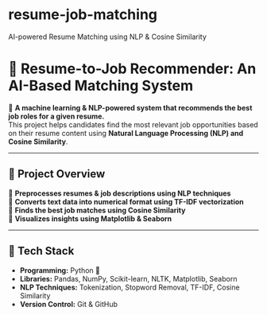 # resume-job-matching
AI-powered Resume Matching using NLP &amp; Cosine Similarity
# 📝 Resume-to-Job Recommender: An AI-Based Matching System

🚀 **A machine learning & NLP-powered system that recommends the best job roles for a given resume.**  
This project helps candidates find the most relevant job opportunities based on their resume content using **Natural Language Processing (NLP) and Cosine Similarity**.

---

## 📌 Project Overview  
🔹 **Preprocesses resumes & job descriptions using NLP techniques**  
🔹 **Converts text data into numerical format using TF-IDF vectorization**  
🔹 **Finds the best job matches using Cosine Similarity**  
🔹 **Visualizes insights using Matplotlib & Seaborn**  

---

## 🔧 Tech Stack  
- **Programming:** Python 🐍  
- **Libraries:** Pandas, NumPy, Scikit-learn, NLTK, Matplotlib, Seaborn  
- **NLP Techniques:** Tokenization, Stopword Removal, TF-IDF, Cosine Similarity  
- **Version Control:** Git & GitHub  
